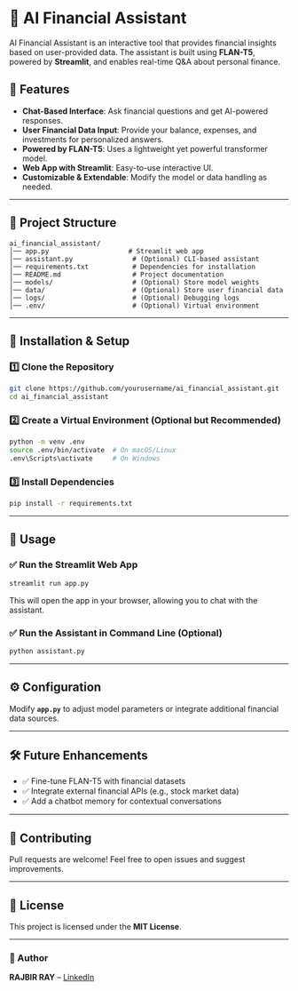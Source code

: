 # 🚀 AI Financial Assistant

AI Financial Assistant is an interactive tool that provides financial insights based on user-provided data. The assistant is built using **FLAN-T5**, powered by **Streamlit**, and enables real-time Q&A about personal finance.

## 🌟 Features
- **Chat-Based Interface**: Ask financial questions and get AI-powered responses.
- **User Financial Data Input**: Provide your balance, expenses, and investments for personalized answers.
- **Powered by FLAN-T5**: Uses a lightweight yet powerful transformer model.
- **Web App with Streamlit**: Easy-to-use interactive UI.
- **Customizable & Extendable**: Modify the model or data handling as needed.

---

## 📂 Project Structure
```
ai_financial_assistant/
│── app.py                    # Streamlit web app
│── assistant.py               # (Optional) CLI-based assistant
│── requirements.txt           # Dependencies for installation
│── README.md                  # Project documentation
│── models/                    # (Optional) Store model weights
│── data/                      # (Optional) Store user financial data
│── logs/                      # (Optional) Debugging logs
│── .env/                      # (Optional) Virtual environment
```

---

## 🚀 Installation & Setup

### 1️⃣ Clone the Repository
```bash
git clone https://github.com/yourusername/ai_financial_assistant.git
cd ai_financial_assistant
```

### 2️⃣ Create a Virtual Environment (Optional but Recommended)
```bash
python -m venv .env
source .env/bin/activate  # On macOS/Linux
.env\Scripts\activate     # On Windows
```

### 3️⃣ Install Dependencies
```bash
pip install -r requirements.txt
```

---

## 📌 Usage

### ✅ Run the Streamlit Web App
```bash
streamlit run app.py
```
This will open the app in your browser, allowing you to chat with the assistant.

### ✅ Run the Assistant in Command Line (Optional)
```bash
python assistant.py
```

---

## ⚙️ Configuration
Modify **`app.py`** to adjust model parameters or integrate additional financial data sources.

---

## 🛠 Future Enhancements
- ✅ Fine-tune FLAN-T5 with financial datasets
- ✅ Integrate external financial APIs (e.g., stock market data)
- ✅ Add a chatbot memory for contextual conversations

---

## 🤝 Contributing
Pull requests are welcome! Feel free to open issues and suggest improvements.

---

## 📝 License
This project is licensed under the **MIT License**.

---

### 🎯 Author
**RAJBIR RAY** – [LinkedIn](https://www.linkedin.com/in/rajbir-ray-9608852b5/)

